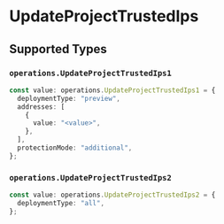 # UpdateProjectTrustedIps


## Supported Types

### `operations.UpdateProjectTrustedIps1`

```typescript
const value: operations.UpdateProjectTrustedIps1 = {
  deploymentType: "preview",
  addresses: [
    {
      value: "<value>",
    },
  ],
  protectionMode: "additional",
};
```

### `operations.UpdateProjectTrustedIps2`

```typescript
const value: operations.UpdateProjectTrustedIps2 = {
  deploymentType: "all",
};
```

